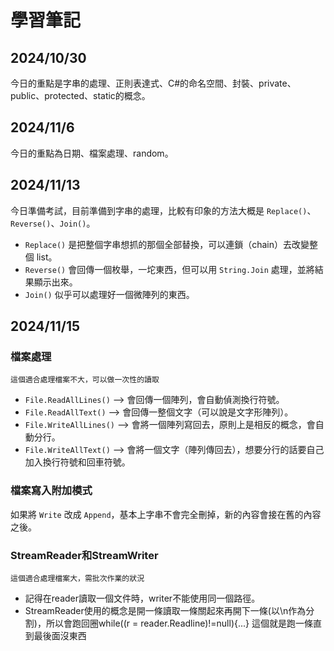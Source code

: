 # 學習筆記

## 2024/10/30
今日的重點是字串的處理、正則表達式、C#的命名空間、封裝、private、public、protected、static的概念。

## 2024/11/6
今日的重點為日期、檔案處理、random。

## 2024/11/13
今日準備考試，目前準備到字串的處理，比較有印象的方法大概是 `Replace()`、`Reverse()`、`Join()`。

- `Replace()` 是把整個字串想抓的那個全部替換，可以連鎖（chain）去改變整個 list。
- `Reverse()` 會回傳一個枚舉，一坨東西，但可以用 `String.Join` 處理，並將結果顯示出來。
- `Join()` 似乎可以處理好一個微陣列的東西。

## 2024/11/15
### 檔案處理
`這個適合處理檔案不大，可以做一次性的讀取`
- `File.ReadAllLines()` --> 會回傳一個陣列，會自動偵測換行符號。
- `File.ReadAllText()` --> 會回傳一整個文字（可以說是文字形陣列）。
- `File.WriteAllLines()` --> 會將一個陣列寫回去，原則上是相反的概念，會自動分行。
- `File.WriteAllText()` --> 會將一個文字（陣列傳回去），想要分行的話要自己加入換行符號和回車符號。

### 檔案寫入附加模式
如果將 `Write` 改成 `Append`，基本上字串不會完全刪掉，新的內容會接在舊的內容之後。

### StreamReader和StreamWriter
`這個適合處理檔案大，需批次作業的狀況`

- 記得在reader讀取一個文件時，writer不能使用同一個路徑。
- StreamReader使用的概念是開一條讀取一條關起來再開下一條(以\n作為分割)，所以會跑回圈while((r = reader.Readline)!=null){...} 這個就是跑一條直到最後面沒東西


